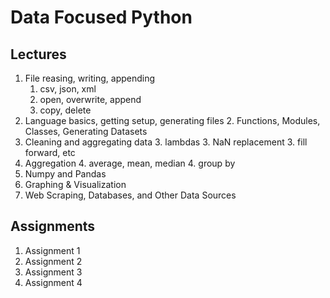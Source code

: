 # Data Focused Python

## Lectures

1. File reasing, writing, appending
    1. csv, json, xml
    1. open, overwrite, append
    1. copy, delete
2. Language basics, getting setup, generating files
    2. Functions, Modules, Classes, Generating Datasets
3. Cleaning and aggregating data
    3. lambdas
    3. NaN replacement
    3. fill forward, etc
4. Aggregation
    4. average, mean, median
    4. group by
5. Numpy and Pandas
6. Graphing & Visualization
7. Web Scraping, Databases, and Other Data Sources

## Assignments

1. Assignment 1
2. Assignment 2
3. Assignment 3
4. Assignment 4